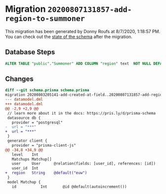 # Migration `20200807131857-add-region-to-summoner`

This migration has been generated by Donny Roufs at 8/7/2020, 1:18:57 PM.
You can check out the [state of the schema](./schema.prisma) after the migration.

## Database Steps

```sql
ALTER TABLE "public"."Summoner" ADD COLUMN "region" text  NOT NULL DEFAULT E'euw';
```

## Changes

```diff
diff --git schema.prisma schema.prisma
migration 20200803205141-add-created-at-field..20200807131857-add-region-to-summoner
--- datamodel.dml
+++ datamodel.dml
@@ -2,9 +2,9 @@
 // learn more about it in the docs: https://pris.ly/d/prisma-schema
 datasource db {
   provider = "postgresql"
-  url = "***"
+  url = "***"
 }
 generator client {
   provider = "prisma-client-js"
@@ -34,8 +34,9 @@
   level    Int
   Matchups Matchup[]
   user     User      @relation(fields: [user_id], references: [id])
   user_id  Int
+  region   String    @default("euw")
 }
 model Matchup {
   id           Int       @id @default(autoincrement())
```


